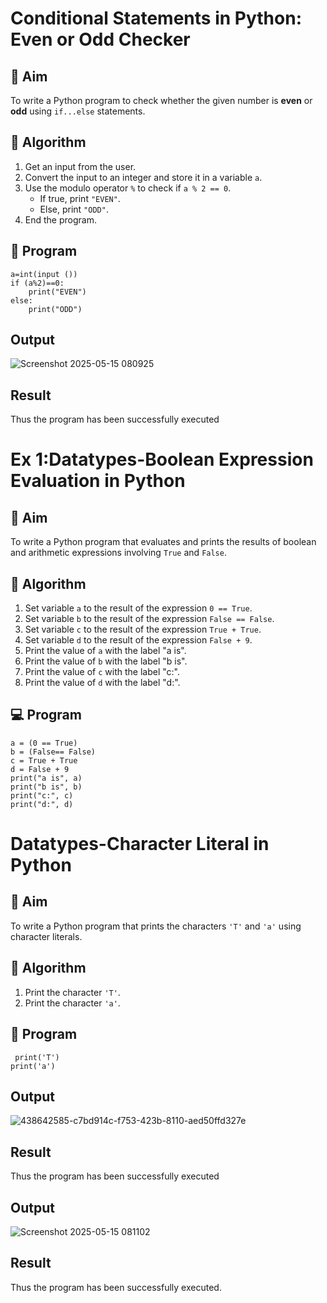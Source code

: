 # Conditional Statements in Python: Even or Odd Checker

## 🎯 Aim
To write a Python program to check whether the given number is **even** or **odd** using `if...else` statements.

## 🧠 Algorithm
1. Get an input from the user.
2. Convert the input to an integer and store it in a variable `a`.
3. Use the modulo operator `%` to check if `a % 2 == 0`.
   - If true, print `"EVEN"`.
   - Else, print `"ODD"`.
4. End the program.

## 🧾 Program
```
a=int(input ())
if (a%2)==0:
    print("EVEN") 
else:  
    print("ODD")
```
## Output

![Screenshot 2025-05-15 080925](https://github.com/user-attachments/assets/4ceafa7f-5201-4a92-9aef-4b39d56934a9)

## Result
Thus the program has been successfully executed


# Ex 1:Datatypes-Boolean Expression Evaluation in Python

## 🎯 Aim
To write a Python program that evaluates and prints the results of boolean and arithmetic expressions involving `True` and `False`.

## 🧠 Algorithm
1. Set variable `a` to the result of the expression `0 == True`.
2. Set variable `b` to the result of the expression `False == False`.
3. Set variable `c` to the result of the expression `True + True`.
4. Set variable `d` to the result of the expression `False + 9`.
5. Print the value of `a` with the label "a is".
6. Print the value of `b` with the label "b is".
7. Print the value of `c` with the label "c:".
8. Print the value of `d` with the label "d:".

## 💻 Program
```
a = (0 == True) 
b = (False== False) 
c = True + True 
d = False + 9 
print("a is", a) 
print("b is", b) 
print("c:", c) 
print("d:", d)
```

# Datatypes-Character Literal in Python

## 🎯 Aim
To write a Python program that prints the characters `'T'` and `'a'` using character literals.

## 🧠 Algorithm
1. Print the character `'T'`.
2. Print the character `'a'`.

## 🧾 Program
```
 print('T') 
print('a')
```
## Output
![438642585-c7bd914c-f753-423b-8110-aed50ffd327e](https://github.com/user-attachments/assets/a72d959b-0c7c-4cb4-8b7d-056765726bbf)

## Result
Thus the program has been successfully executed
## Output
![Screenshot 2025-05-15 081102](https://github.com/user-attachments/assets/70f247bc-d44e-461e-8be7-458a1f00a561)

## Result
Thus the program has been successfully executed.
